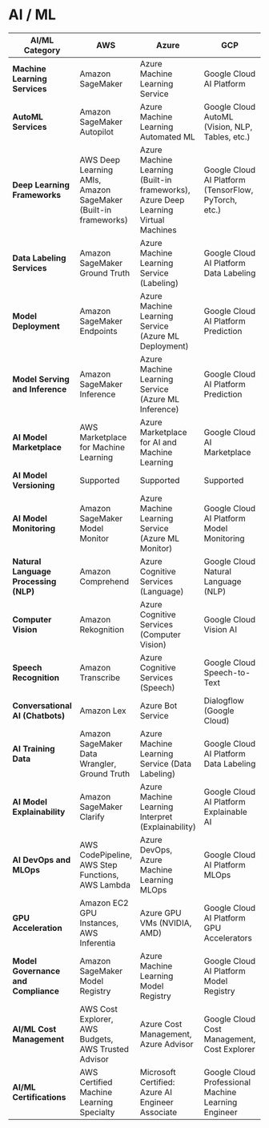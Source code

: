 # AI / ML

| AI/ML Category            | AWS                                     | Azure                                   | GCP                                      | OCI                                     |
|---------------------------|-----------------------------------------|-----------------------------------------|------------------------------------------|----------------------------------------|
| **Machine Learning Services** | Amazon SageMaker                      | Azure Machine Learning Service         | Google Cloud AI Platform                   | Oracle Machine Learning               |
| **AutoML Services**       | Amazon SageMaker Autopilot             | Azure Machine Learning Automated ML    | Google Cloud AutoML (Vision, NLP, Tables, etc.) | Oracle Machine Learning AutoML       |
| **Deep Learning Frameworks** | AWS Deep Learning AMIs, Amazon SageMaker (Built-in frameworks) | Azure Machine Learning (Built-in frameworks), Azure Deep Learning Virtual Machines | Google Cloud AI Platform (TensorFlow, PyTorch, etc.) | Oracle Cloud Deep Learning (TensorFlow, PyTorch, etc.) |
| **Data Labeling Services** | Amazon SageMaker Ground Truth          | Azure Machine Learning Service (Labeling) | Google Cloud AI Platform Data Labeling       | Oracle Machine Learning Data Labeling |
| **Model Deployment**      | Amazon SageMaker Endpoints             | Azure Machine Learning Service (Azure ML Deployment) | Google Cloud AI Platform Prediction          | Oracle Machine Learning Model Deployment |
| **Model Serving and Inference** | Amazon SageMaker Inference             | Azure Machine Learning Service (Azure ML Inference) | Google Cloud AI Platform Prediction          | Oracle Machine Learning Model Serving |
| **AI Model Marketplace**  | AWS Marketplace for Machine Learning   | Azure Marketplace for AI and Machine Learning | Google Cloud AI Marketplace               | Oracle Cloud Marketplace for AI and Machine Learning |
| **AI Model Versioning**   | Supported                              | Supported                              | Supported                                  | Supported                              |
| **AI Model Monitoring**   | Amazon SageMaker Model Monitor        | Azure Machine Learning Service (Azure ML Monitor) | Google Cloud AI Platform Model Monitoring    | Oracle Machine Learning Model Monitoring |
| **Natural Language Processing (NLP)** | Amazon Comprehend                | Azure Cognitive Services (Language)   | Google Cloud Natural Language (NLP)         | Oracle Cloud Natural Language Processing |
| **Computer Vision**       | Amazon Rekognition                     | Azure Cognitive Services (Computer Vision) | Google Cloud Vision AI                  | Oracle Cloud Computer Vision         |
| **Speech Recognition**    | Amazon Transcribe                      | Azure Cognitive Services (Speech)    | Google Cloud Speech-to-Text               | Oracle Cloud Speech Recognition      |
| **Conversational AI (Chatbots)** | Amazon Lex                        | Azure Bot Service                     | Dialogflow (Google Cloud)                  | Oracle Digital Assistant             |
| **AI Training Data**      | Amazon SageMaker Data Wrangler, Ground Truth | Azure Machine Learning Service (Data Labeling) | Google Cloud AI Platform Data Labeling       | Oracle Machine Learning Data Labeling |
| **AI Model Explainability** | Amazon SageMaker Clarify            | Azure Machine Learning Interpret (Explainability) | Google Cloud AI Platform Explainable AI     | Oracle Machine Learning Model Explainability |
| **AI DevOps and MLOps**   | AWS CodePipeline, AWS Step Functions, AWS Lambda | Azure DevOps, Azure Machine Learning MLOps | Google Cloud AI Platform MLOps             | Oracle Machine Learning MLOps       |
| **GPU Acceleration**      | Amazon EC2 GPU Instances, AWS Inferentia | Azure GPU VMs (NVIDIA, AMD)         | Google Cloud AI Platform GPU Accelerators   | Oracle Cloud Infrastructure GPU Instances |
| **Model Governance and Compliance** | Amazon SageMaker Model Registry | Azure Machine Learning Model Registry | Google Cloud AI Platform Model Registry | Oracle Machine Learning Model Registry |
| **AI/ML Cost Management** | AWS Cost Explorer, AWS Budgets, AWS Trusted Advisor | Azure Cost Management, Azure Advisor | Google Cloud Cost Management, Cost Explorer | Oracle Cloud Cost Analysis, Cost Control |
| **AI/ML Certifications**  | AWS Certified Machine Learning Specialty | Microsoft Certified: Azure AI Engineer Associate | Google Cloud Professional Machine Learning Engineer | Oracle Cloud Infrastructure Certifications (related to AI/ML) |

